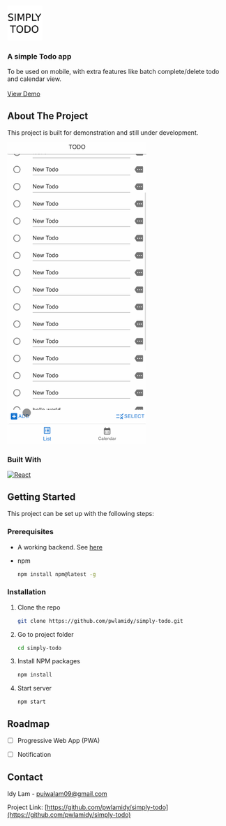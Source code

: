 <div>
  <a href="https://github.com/pwlamidy/simply-todo">
    <img src="public/simplytodo.png" alt="Logo" width="80" height="80">
  </a>

  <h3>A simple Todo app</h3>

  <p>
    To be used on mobile, with extra features like batch complete/delete todo and calendar view.
    <br />
    <br />
    <a href="http://54.215.127.189">View Demo</a>
  </p>
</div>

<!-- ABOUT THE PROJECT -->
## About The Project

<p>This project is built for demonstration and still under development.</p>

[![Product Name Screen Shot][product-screenshot]](http://54.215.127.189)



### Built With
[![React][React.js]][React-url]



<!-- GETTING STARTED -->
## Getting Started

This project can be set up with the following steps:

### Prerequisites

* A working backend. See [here](https://github.com/pwlamidy/simply-todo-backend)

* npm
  ```sh
  npm install npm@latest -g
  ```

### Installation

1. Clone the repo
   ```sh
   git clone https://github.com/pwlamidy/simply-todo.git
   ```
2. Go to project folder
   ```sh
   cd simply-todo
   ```
3. Install NPM packages
   ```sh
   npm install
   ```
4. Start server
   ```sh
   npm start
   ```



<!-- ROADMAP -->
## Roadmap

- [ ] Progressive Web App (PWA)
- [ ] Notification



<!-- CONTACT -->
## Contact

Idy Lam - puiwalam09@gmail.com

Project Link: [https://github.com/pwlamidy/simply-todo](https://github.com/pwlamidy/simply-todo)



<!-- MARKDOWN LINKS & IMAGES -->
[product-screenshot]: images/todo_sample.gif
[React.js]: https://img.shields.io/badge/React-20232A?style=for-the-badge&logo=react&logoColor=61DAFB
[React-url]: https://reactjs.org/
